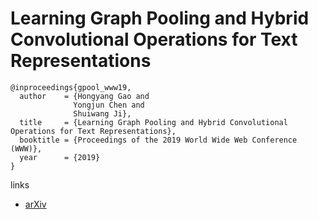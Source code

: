 # Learning Graph Pooling and Hybrid Convolutional Operations for Text Representations

```
@inproceedings{gpool_www19,
  author    = {Hongyang Gao and
              Yongjun Chen and
              Shuiwang Ji},
  title     = {Learning Graph Pooling and Hybrid Convolutional Operations for Text Representations},
  booktitle = {Proceedings of the 2019 World Wide Web Conference (WWW)},
  year      = {2019}
}
```

links
- [arXiv](https://arxiv.org/abs/1901.06965)
